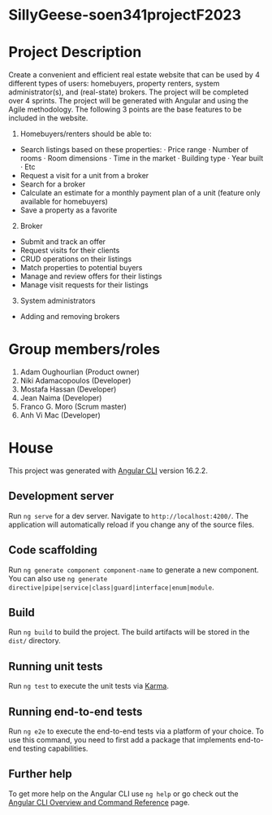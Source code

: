 # SillyGeese-soen341projectF2023

# Project Description
Create a convenient and efficient real estate website that can be used by 4 different types of users: homebuyers, property renters, system administrator(s), and (real-state) brokers. The project will be completed over 4 sprints. The project will be generated with Angular and using the Agile methodology. The following 3 points are the base features to be included in the website.
1) Homebuyers/renters should be able to:
  - Search listings based on these properties:
      · Price range
      · Number of rooms
      · Room dimensions
      · Time in the market
      · Building type
      · Year built
      · Etc
  - Request a visit for a unit from a broker
  - Search for a broker
  - Calculate an estimate for a monthly payment plan of a unit (feature only available for homebuyers)
  - Save a property as a favorite
2) Broker
  - Submit and track an offer
  - Request visits for their clients
  - CRUD operations on their listings
  - Match properties to potential buyers
  - Manage and review offers for their listings
  - Manage visit requests for their listings
3) System administrators
  - Adding and removing brokers

# Group members/roles
1) Adam Oughourlian (Product owner)
2) Niki Adamacopoulos (Developer)
3) Mostafa Hassan (Developer)
4) Jean Naima (Developer)
5) Franco G. Moro (Scrum master)
6) Anh Vi Mac (Developer)

# House

This project was generated with [Angular CLI](https://github.com/angular/angular-cli) version 16.2.2.

## Development server

Run `ng serve` for a dev server. Navigate to `http://localhost:4200/`. The application will automatically reload if you change any of the source files.

## Code scaffolding

Run `ng generate component component-name` to generate a new component. You can also use `ng generate directive|pipe|service|class|guard|interface|enum|module`.

## Build

Run `ng build` to build the project. The build artifacts will be stored in the `dist/` directory.

## Running unit tests

Run `ng test` to execute the unit tests via [Karma](https://karma-runner.github.io).

## Running end-to-end tests

Run `ng e2e` to execute the end-to-end tests via a platform of your choice. To use this command, you need to first add a package that implements end-to-end testing capabilities.

## Further help

To get more help on the Angular CLI use `ng help` or go check out the [Angular CLI Overview and Command Reference](https://angular.io/cli) page.
